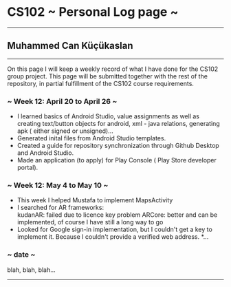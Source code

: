 # CS102 ~ Personal Log page ~
****
## Muhammed Can Küçükaslan
****

On this page I will keep a weekly record of
what I have done for the CS102 group project.
This page will be submitted together with the rest of the repository,
in partial fulfillment of the CS102 course requirements.

### ~ Week 12: April 20 to April 26 ~
* I learned basics of Android Studio,
value assignments as well as creating text/button objects for android,
xml - java relations, generating apk ( either signed or unsigned)...
* Generated inital files from Android Studio templates.
* Created a guide for repository synchronization
through Github Desktop and  Android Studio.
* Made an application (to apply) for Play Console ( Play Store developer portal).

### ~ Week 12: May 4 to May 10 ~
* This week I helped Mustafa to implement MapsActivity
* I searched for AR frameworks:  
kudanAR: failed due to licence key problem
ARCore: better and can be implemented, of course I have still a long way to go
* Looked for Google sign-in implementation,
but I couldn't get a key to implement it.
Because I couldn't provide a verified web address.
*...


### ~ date ~
blah, blah, blah...

****
